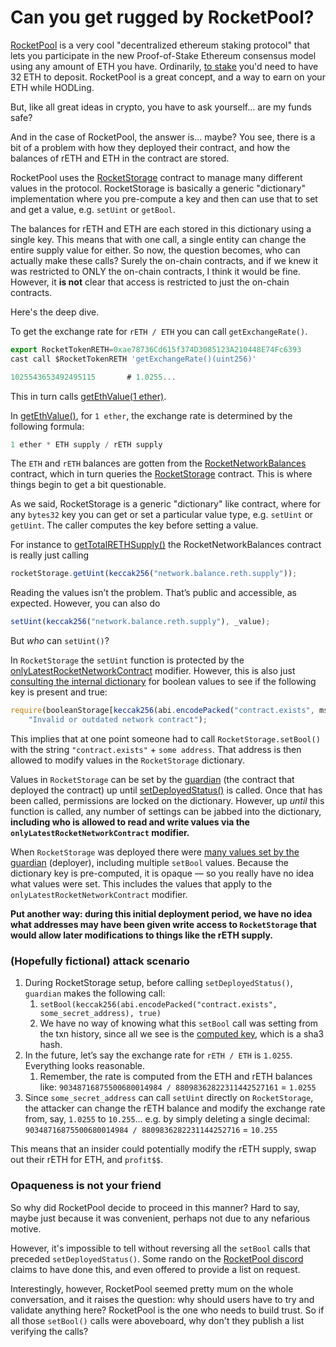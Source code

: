 # Can you get rugged by RocketPool?

[RocketPool](https://rocketpool.net) is a very cool "decentralized ethereum staking protocol" that lets you participate in the new Proof-of-Stake Ethereum consensus model using any amount of ETH you have. Ordinarily, [to stake](https://ethereum.org/en/staking) you'd need to have 32 ETH to deposit. RocketPool is a great concept, and a way to earn on your ETH while HODLing.

But, like all great ideas in crypto, you have to ask yourself... are my funds safe?

And in the case of RocketPool, the answer is... maybe? You see, there is a bit of a problem with how they deployed their contract, and how the balances of rETH and ETH in the contract are stored.

RocketPool uses the [RocketStorage](https://etherscan.io/address/0x1d8f8f00cfa6758d7be78336684788fb0ee0fa46#code) contract to manage many different values in the protocol. RocketStorage is basically a generic "dictionary" implementation where you pre-compute a key and then can use that to set and get a value, e.g. `setUint` or `getBool`.

The balances for rETH and ETH are each stored in this dictionary using a single key. This means that with one call, a single entity can change the entire supply value for either. So now, the question becomes, who can actually make these calls? Surely the on-chain contracts, and if we knew it was restricted to ONLY the on-chain contracts, I think it would be fine. However, it **is not** clear that access is restricted to just the on-chain contracts.

Here's the deep dive.

To get the exchange rate for `rETH / ETH` you can call `getExchangeRate()`.

```jsx
export RocketTokenRETH=0xae78736Cd615f374D3085123A210448E74Fc6393
cast call $RocketTokenRETH 'getExchangeRate()(uint256)'

1025543653492495115       # 1.0255...
```

This in turn calls [getEthValue(1 ether)](https://etherscan.io/address/0xae78736Cd615f374D3085123A210448E74Fc6393#code#F6#L93).

In [getEthValue()](https://etherscan.io/address/0xae78736Cd615f374D3085123A210448E74Fc6393#code#F6#L65), for `1 ether`, the exchange rate is determined by the following formula:

```jsx
1 ether * ETH supply / rETH supply
```

The `ETH` and `rETH` balances are gotten from the [RocketNetworkBalances](https://etherscan.io/address/0x138313f102ce9a0662f826fca977e3ab4d6e5539#code) contract, which in turn queries the [RocketStorage](https://etherscan.io/address/0x1d8f8f00cfa6758d7be78336684788fb0ee0fa46#code) contract. This is where things begin to get a bit questionable.

As we said, RocketStorage is a generic "dictionary" like contract, where for any `bytes32` key you can get or set a particular value type, e.g. `setUint` or `getUint`. The caller computes the key before setting a value.


For instance to [getTotalRETHSupply()](https://etherscan.io/address/0x138313f102ce9a0662f826fca977e3ab4d6e5539#code#F3#L79) the RocketNetworkBalances contract is really just calling

```jsx
rocketStorage.getUint(keccak256("network.balance.reth.supply"));
```

Reading the values isn’t the problem. That’s public and accessible, as expected. However, you can also do

```jsx
setUint(keccak256("network.balance.reth.supply"), _value);
```

But _who_ can `setUint()`?

In `RocketStorage` the `setUint` function is protected by the [onlyLatestRocketNetworkContract](https://etherscan.io/address/0x1d8f8f00cfa6758d7be78336684788fb0ee0fa46#code#F2#L220) modifier. However, this is also just [consulting the internal dictionary](https://etherscan.io/address/0x1d8f8f00cfa6758d7be78336684788fb0ee0fa46#code#F2#L70) for boolean values to see if the following key is present and true:

```jsx
require(booleanStorage[keccak256(abi.encodePacked("contract.exists", msg.sender))],
    "Invalid or outdated network contract");
```

This implies that at one point someone had to call `RocketStorage.setBool()` with the string `"contract.exists"` + `some address`. That address is then allowed to modify values in the `RocketStorage` dictionary.

Values in `RocketStorage` can be set by the [guardian](https://etherscan.io/address/0x0ccf14983364a7735d369879603930afe10df21e) (the contract that deployed the contract) up until [setDeployedStatus()](https://etherscan.io/address/0x1d8f8f00cfa6758d7be78336684788fb0ee0fa46#code#F2#L120) is called. Once that has been called, permissions are locked on the dictionary. However, up _until_ this function is called, any number of settings can be jabbed into the dictionary, **including who is allowed to read and write values via the `onlyLatestRocketNetworkContract` modifier.**

When `RocketStorage` was deployed there were [many values set by the guardian](https://etherscan.io/txs?a=0x1d8f8f00cfa6758d7be78336684788fb0ee0fa46&p=33) (deployer), including multiple `setBool` values. Because the dictionary key is pre-computed, it is opaque — so you really have no idea what values were set. This includes the values that apply to the `onlyLatestRocketNetworkContract` modifier.

**Put another way: during this initial deployment period, we have no idea what addresses may have been given write access to `RocketStorage` that would allow later modifications to things like the rETH supply.** 

### (Hopefully fictional) attack scenario

1. During RocketStorage setup, before calling `setDeployedStatus()`, `guardian` makes the following call:
    1. `setBool(keccak256(abi.encodePacked("contract.exists", some_secret_address), true)`
    2. We have no way of knowing what this `setBool` call was setting from the txn history, since all we see is the [computed key](https://etherscan.io/tx/0xff6d158033960e115f77765d7ef59caca9180f411f3f65a660999b82088c3e7e), which is a sha3 hash.
2. In the future, let’s say the exchange rate for `rETH / ETH` is `1.0255`. Everything looks reasonable.
    1. Remember, the rate is computed from the ETH and rETH balances like:
`90348716875500680014984 / 88098362822311442527161` = `1.0255`
3. Since `some_secret_address` can call `setUint` directly on `RocketStorage`, the attacker can change the rETH balance and modify the exchange rate from, say, `1.0255` to `10.255`... e.g. by simply deleting a single decimal:
`90348716875500680014984 / 8809836282231144252716` = `10.255`

This means that an insider could potentially modify the rETH supply, swap out their rETH for ETH, and `profit$$`.

### Opaqueness is not your friend

So why did RocketPool decide to proceed in this manner? Hard to say, maybe just because it was convenient, perhaps not due to any nefarious motive.

However, it's impossible to tell without reversing all the `setBool` calls that preceded `setDeployedStatus()`. Some rando on the [RocketPool discord](https://discord.com/channels/405159462932971535/857072928155762718/906669684294823946) claims to have done this, and even offered to provide a list on request.

Interestingly, however, RocketPool seemed pretty mum on the whole conversation, and it raises the question: why should users have to try and validate anything here? RocketPool is the one who needs to build trust. So if all those `setBool()` calls were aboveboard, why don't they publish a list verifying the calls?


